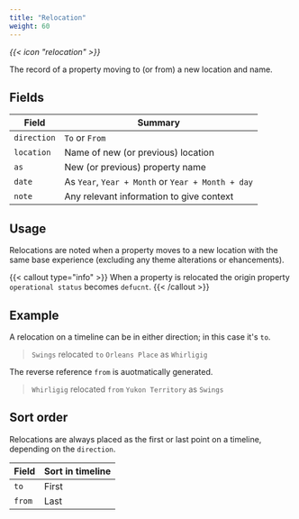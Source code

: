 ```yaml
---
title: "Relocation"
weight: 60
---
```


<i class="bigIcon">{{< icon "relocation" >}}</i>


The record of a property moving to (or from) a new location and name.

## Fields

| Field         | Summary                     		    |
| ------------- | ------------------------------------- |
| `direction`   | `To` or `From`          			    |
| `location`  	| Name of new (or previous) location    |
| `as`  		| New (or previous) property name 	    |
| `date`   		| As `Year`, `Year + Month` or `Year + Month + day`     |
| `note`  		| Any relevant information to give context    |

## Usage

Relocations are noted when a property moves to a new location with the same base experience (excluding any theme alterations or ehancements).

{{< callout type="info" >}}
When a property is relocated the origin property `operational status` becomes `defucnt`.
{{< /callout >}}

## Example

A relocation on a timeline can be in either direction; in this case it's `to`.

> `Swings` relocated `to` `Orleans Place` as `Whirligig`

The reverse reference `from` is auotmatically generated.

> `Whirligig` relocated `from` `Yukon Territory` as `Swings`

## Sort order

Relocations are always placed as the first or last point on a timeline, depending on the `direction`.


| Field         | Sort in timeline                     		    |
| ------------- | ------------------------------------- |
| `to`   | First         			        |
| `from`  	| Last  |
